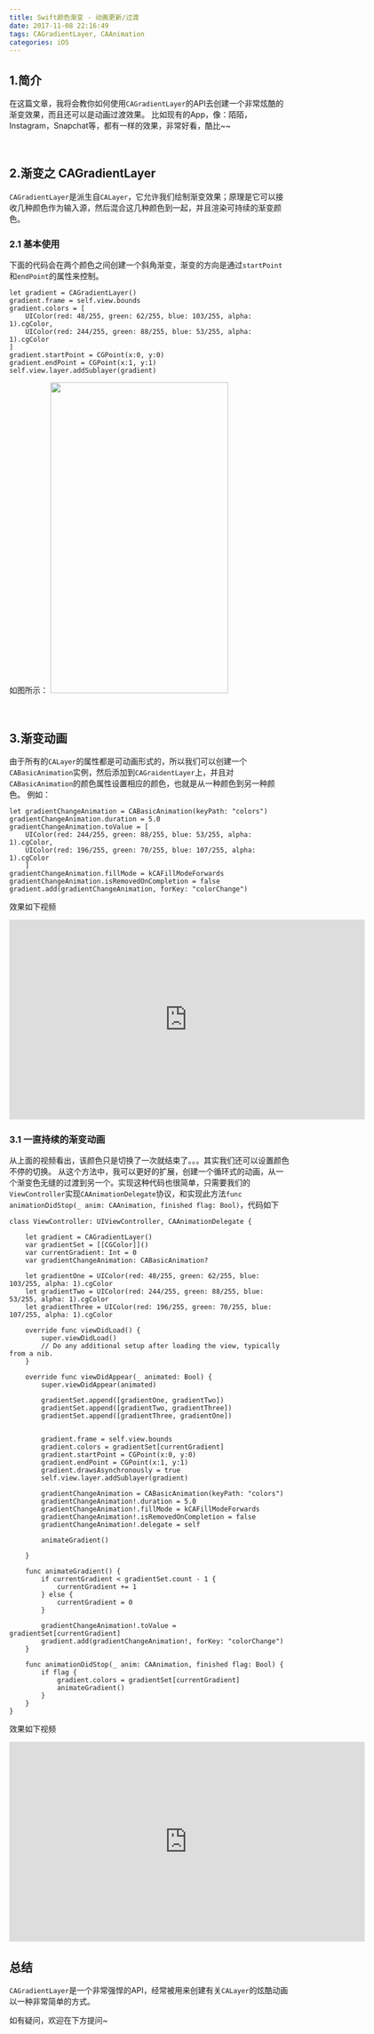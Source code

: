 ```yaml
---
title: Swift颜色渐变 - 动画更新/过渡
date: 2017-11-08 22:16:49
tags: CAGradientLayer, CAAnimation
categories: iOS
---
```


## 1.简介
在这篇文章，我将会教你如何使用`CAGradientLayer`的API去创建一个非常炫酷的渐变效果，而且还可以是动画过渡效果。
比如现有的App，像：陌陌，Instagram，Snapchat等，都有一样的效果，非常好看，酷比~~

<br/>

## 2.渐变之 CAGradientLayer
`CAGradientLayer`是派生自`CALayer`，它允许我们绘制渐变效果；原理是它可以接收几种颜色作为输入源，然后混合这几种颜色到一起，并且渲染可持续的渐变颜色。

### 2.1 基本使用
下面的代码会在两个颜色之间创建一个斜角渐变，渐变的方向是通过`startPoint`和`endPoint`的属性来控制。
```
let gradient = CAGradientLayer()
gradient.frame = self.view.bounds
gradient.colors = [
    UIColor(red: 48/255, green: 62/255, blue: 103/255, alpha: 1).cgColor,
    UIColor(red: 244/255, green: 88/255, blue: 53/255, alpha: 1).cgColor
]
gradient.startPoint = CGPoint(x:0, y:0)
gradient.endPoint = CGPoint(x:1, y:1)
self.view.layer.addSublayer(gradient)
```
如图所示：
<img src="/img/iOS/animation/gradient01.png" alt="" width="320" height="560" />

<br/>

## 3.渐变动画
由于所有的`CALayer`的属性都是可动画形式的，所以我们可以创建一个`CABasicAnimation`实例，然后添加到`CAGraidentLayer`上，并且对`CABasicAnimation`的颜色属性设置相应的颜色，也就是从一种颜色到另一种颜色。
例如：
```
let gradientChangeAnimation = CABasicAnimation(keyPath: "colors")
gradientChangeAnimation.duration = 5.0
gradientChangeAnimation.toValue = [
    UIColor(red: 244/255, green: 88/255, blue: 53/255, alpha: 1).cgColor,
    UIColor(red: 196/255, green: 70/255, blue: 107/255, alpha: 1).cgColor
    ]
gradientChangeAnimation.fillMode = kCAFillModeForwards
gradientChangeAnimation.isRemovedOnCompletion = false
gradient.add(gradientChangeAnimation, forKey: "colorChange")
```
效果如下视频
<iframe src="https://player.vimeo.com/video/214767743" width="640" height="360" frameborder="0" webkitallowfullscreen mozallowfullscreen allowfullscreen></iframe>


### 3.1 一直持续的渐变动画
从上面的视频看出，该颜色只是切换了一次就结束了。。。其实我们还可以设置颜色不停的切换。
从这个方法中，我可以更好的扩展，创建一个循环式的动画，从一个渐变色无缝的过渡到另一个。实现这种代码也很简单，只需要我们的`ViewController`实现`CAAnimationDelegate`协议，和实现此方法`func animationDidStop(_ anim: CAAnimation, finished flag: Bool)`，代码如下

```
class ViewController: UIViewController, CAAnimationDelegate {
    
    let gradient = CAGradientLayer()
    var gradientSet = [[CGColor]]()
    var currentGradient: Int = 0
    var gradientChangeAnimation: CABasicAnimation?
    
    let gradientOne = UIColor(red: 48/255, green: 62/255, blue: 103/255, alpha: 1).cgColor
    let gradientTwo = UIColor(red: 244/255, green: 88/255, blue: 53/255, alpha: 1).cgColor
    let gradientThree = UIColor(red: 196/255, green: 70/255, blue: 107/255, alpha: 1).cgColor
    
    override func viewDidLoad() {
        super.viewDidLoad()
        // Do any additional setup after loading the view, typically from a nib.
    }
    
    override func viewDidAppear(_ animated: Bool) {
        super.viewDidAppear(animated)
        
        gradientSet.append([gradientOne, gradientTwo])
        gradientSet.append([gradientTwo, gradientThree])
        gradientSet.append([gradientThree, gradientOne])
        
        
        gradient.frame = self.view.bounds
        gradient.colors = gradientSet[currentGradient]
        gradient.startPoint = CGPoint(x:0, y:0)
        gradient.endPoint = CGPoint(x:1, y:1)
        gradient.drawsAsynchronously = true
        self.view.layer.addSublayer(gradient)

        gradientChangeAnimation = CABasicAnimation(keyPath: "colors")
        gradientChangeAnimation!.duration = 5.0
        gradientChangeAnimation!.fillMode = kCAFillModeForwards
        gradientChangeAnimation!.isRemovedOnCompletion = false
        gradientChangeAnimation!.delegate = self
        
        animateGradient()
        
    }
    
    func animateGradient() {
        if currentGradient < gradientSet.count - 1 {
            currentGradient += 1
        } else {
            currentGradient = 0
        }
        
        gradientChangeAnimation!.toValue = gradientSet[currentGradient]
        gradient.add(gradientChangeAnimation!, forKey: "colorChange")
    }

    func animationDidStop(_ anim: CAAnimation, finished flag: Bool) {
        if flag {
            gradient.colors = gradientSet[currentGradient]
            animateGradient()
        }
    }
}
```
效果如下视频
<iframe src="https://player.vimeo.com/video/214767743" width="640" height="360" frameborder="0" webkitallowfullscreen mozallowfullscreen allowfullscreen></iframe>

<br/>

## 总结
`CAGradientLayer`是一个非常强悍的API，经常被用来创建有关`CALayer`的炫酷动画以一种非常简单的方式。

如有疑问，欢迎在下方提问~


